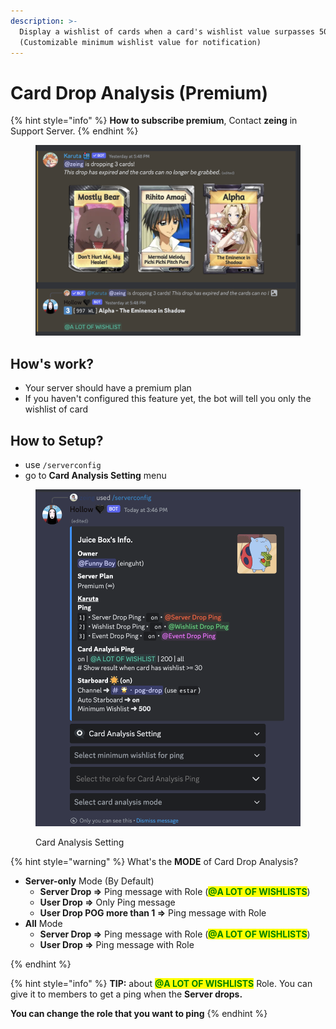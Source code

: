 ```yaml
---
description: >-
  Display a wishlist of cards when a card's wishlist value surpasses 50.
  (Customizable minimum wishlist value for notification)
---
```


# Card Drop Analysis (Premium)

{% hint style="info" %}
**How to subscribe premium**, Contact **zeing** in Support Server.
{% endhint %}

<figure><img src="../.gitbook/assets/image (6) (1) (1).png" alt=""><figcaption></figcaption></figure>

## How's work?

* Your server should have a premium plan
* If you haven't configured this feature yet, the bot will tell you only the wishlist of card

## **How to Setup?**

* use `/serverconfig`
* go to **Card Analysis Setting** menu

<figure><img src="../.gitbook/assets/image (10).png" alt=""><figcaption><p>Card Analysis Setting</p></figcaption></figure>

{% hint style="warning" %}
What's the **MODE** of Card Drop Analysis?

* **Server-only** Mode (By Default)
  * **Server Drop =>** Ping message with Role (<mark style="color:green;">**@A LOT OF WISHLISTS**</mark>)
  * **User Drop =>** Only Ping message
  * **User Drop POG more than 1 =>** Ping message with Role
* **All** Mode
  * **Server Drop =>** Ping message with Role (<mark style="color:green;">**@A LOT OF WISHLISTS**</mark>)
  * **User Drop =>** Ping message with Role


{% endhint %}

{% hint style="info" %}
**TIP:** about <mark style="color:green;">**@A LOT OF WISHLISTS**</mark> Role. You can give it to members to get a ping when the **Server drops.**

**You can change the role that you want to ping**
{% endhint %}

